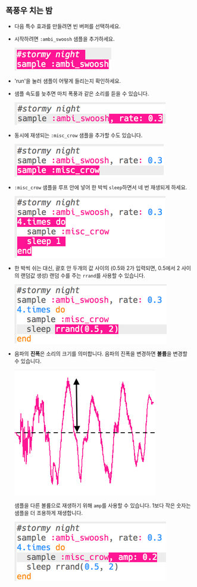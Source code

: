 ## 폭풍우 치는 밤

+ 다음 특수 효과를 만들려면 빈 버퍼를 선택하세요.

+ 시작하려면 `:ambi_swoosh` 샘플을 추가하세요.
    
    ![스크린샷](images/effects-storm-sample.png)

+ 'run'을 눌러 샘플이 어떻게 들리는지 확인하세요.

+ 샘플 속도를 늦추면 마치 폭풍과 같은 소리를 듣을 수 있습니다.
    
    ![스크린샷](images/effects-storm-rate.png)

+ 동시에 재생되는 `:misc_crow` 샘플을 추가할 수도 있습니다.
    
    ![스크린샷](images/effects-storm-crow.png)

+ `:misc_crow` 샘플을 루프 안에 넣어 한 박씩 `sleep`하면서 네 번 재생되게 하세요.
    
    ![스크린샷](images/effects-storm-crow-repeat.png)

+ 한 박씩 쉬는 대신, 괄호 안 두개의 값 사이의 (0.5와 2가 입력되면, 0.5에서 2 사이의 랜덤값 생성) 랜덤 수를 주는 `rrand`를 사용할 수 있습니다.
    
    ![스크린샷](images/effects-storm-crow-rand.png)

+ 음파의 **진폭**은 소리의 크기를 의미합니다. 음파의 진폭을 변경하면 **볼륨**을 변경할 수 있습니다.
    
    ![진폭](images/effects-amplitude.png)
    
    샘플을 다른 볼륨으로 재생하기 위해 `amp`를 사용할 수 있습니다. 1보다 작은 숫자는 샘플을 더 조용하게 재생합니다.
    
    ![스크린샷](images/effects-storm-crow-amp.png)